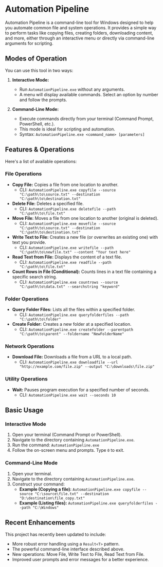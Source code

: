 # Automation Pipeline

Automation Pipeline is a command-line tool for Windows designed to help you automate common file and system operations. It provides a simple way to perform tasks like copying files, creating folders, downloading content, and more, either through an interactive menu or directly via command-line arguments for scripting.

## Modes of Operation

You can use this tool in two ways:

1.  **Interactive Mode:**
    *   Run `AutomationPipeline.exe` without any arguments.
    *   A menu will display available commands. Select an option by number and follow the prompts.

2.  **Command-Line Mode:**
    *   Execute commands directly from your terminal (Command Prompt, PowerShell, etc.).
    *   This mode is ideal for scripting and automation.
    *   Syntax: `AutomationPipeline.exe <command_name> [parameters]`

## Features & Operations

Here's a list of available operations:

### File Operations

*   **Copy File:** Copies a file from one location to another.
    *   CLI: `AutomationPipeline.exe copyfile --source "C:\path\to\source.txt" --destination "C:\path\to\destination.txt"`
*   **Delete File:** Deletes a specified file.
    *   CLI: `AutomationPipeline.exe deletefile --path "C:\path\to\file.txt"`
*   **Move File:** Moves a file from one location to another (original is deleted).
    *   CLI: `AutomationPipeline.exe movefile --source "C:\path\to\source.txt" --destination "C:\path\to\destination.txt"`
*   **Write Text to File:** Creates a new file (or overwrites an existing one) with text you provide.
    *   CLI: `AutomationPipeline.exe writefile --path "C:\path\to\newfile.txt" --content "Your text here"`
*   **Read Text from File:** Displays the content of a text file.
    *   CLI: `AutomationPipeline.exe readfile --path "C:\path\to\file.txt"`
*   **Count Rows in File (Conditional):** Counts lines in a text file containing a specific search string.
    *   CLI: `AutomationPipeline.exe countrows --source "C:\path\to\data.txt" --searchstring "keyword"`

### Folder Operations

*   **Query Folder Files:** Lists all the files within a specified folder.
    *   CLI: `AutomationPipeline.exe queryfolderfiles --path "C:\path\to\folder"`
*   **Create Folder:** Creates a new folder at a specified location.
    *   CLI: `AutomationPipeline.exe createfolder --parentpath "C:\path\to\parent" --foldername "NewFolderName"`

### Network Operations

*   **Download File:** Downloads a file from a URL to a local path.
    *   CLI: `AutomationPipeline.exe downloadfile --url "http://example.com/file.zip" --output "C:\downloads\file.zip"`

### Utility Operations

*   **Wait:** Pauses program execution for a specified number of seconds.
    *   CLI: `AutomationPipeline.exe wait --seconds 10`

## Basic Usage

### Interactive Mode

1.  Open your terminal (Command Prompt or PowerShell).
2.  Navigate to the directory containing `AutomationPipeline.exe`.
3.  Run the command: `AutomationPipeline.exe`
4.  Follow the on-screen menu and prompts. Type `0` to exit.

### Command-Line Mode

1.  Open your terminal.
2.  Navigate to the directory containing `AutomationPipeline.exe`.
3.  Construct your command:
    *   **Example (Copying a file):**
        `AutomationPipeline.exe copyfile --source "C:\source\file.txt" --destination "D:\destination\file_copy.txt"`
    *   **Example (Listing files):**
        `AutomationPipeline.exe queryfolderfiles --path "C:\Windows"`

## Recent Enhancements

This project has recently been updated to include:
*   More robust error handling using a `Result<T>` pattern.
*   The powerful command-line interface described above.
*   New operations: Move File, Write Text to File, Read Text from File.
*   Improved user prompts and error messages for a better experience.

